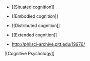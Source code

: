   - [[Situated cognition]]
  - [[Embodied cognition]]
  - [[Distributed cognition]]
  - [[Extended cognition]]

  - http://philsci-archive.pitt.edu/19976/

[[Cognitive Psychology]]